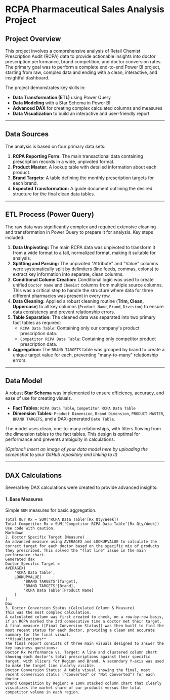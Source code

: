 # RCPA Pharmaceutical Sales Analysis Project

## Project Overview

This project involves a comprehensive analysis of Retail Chemist Prescription Audit (RCPA) data to provide actionable insights into doctor prescription performance, brand competition, and doctor conversion rates. The primary goal was to perform a complete end-to-end Power BI project, starting from raw, complex data and ending with a clean, interactive, and insightful dashboard.

The project demonstrates key skills in:
*   **Data Transformation (ETL)** using Power Query
*   **Data Modeling** with a Star Schema in Power BI
*   **Advanced DAX** for creating complex calculated columns and measures
*   **Data Visualization** to build an interactive and user-friendly report

---

## Data Sources

The analysis is based on four primary data sets:
1.  **RCPA Reporting Form:** The main transactional data containing prescription records in a wide, unpivoted format.
2.  **Product Master:** A lookup table with detailed information about each product.
3.  **Brand Targets:** A table defining the monthly prescription targets for each brand.
4.  **Expected Transformation:** A guide document outlining the desired structure for the final clean data tables.

---

## ETL Process (Power Query)

The raw data was significantly complex and required extensive cleaning and transformation in Power Query to prepare it for analysis. Key steps included:

1.  **Data Unpivoting:** The main RCPA data was unpivoted to transform it from a wide format to a tall, normalized format, making it suitable for analysis.
2.  **Splitting and Parsing:** The unpivoted "Attribute" and "Value" columns were systematically split by delimiters (line feeds, commas, colons) to extract key information into separate, clean columns.
3.  **Conditional Column Creation:** Conditional logic was used to create unified `Doctor Name` and `Chemist` columns from multiple source columns. This was a critical step to handle the structure where data for three different pharmacies was present in every row.
4.  **Data Cleaning:** Applied a robust cleaning routine (**Trim, Clean, Uppercase**) to all key columns (`Product Name`, `Brand`, `Division`) to ensure data consistency and prevent relationship errors.
5.  **Table Separation:** The cleaned data was separated into two primary fact tables as required:
    *   `RCPA Data Table`: Containing only our company's product prescription data.
    *   `Competitor RCPA Data Table`: Containing only competitor product prescription data.
6.  **Aggregation:** The `BRAND TARGETS` table was grouped by brand to create a unique target value for each, preventing "many-to-many" relationship errors.

---

## Data Model

A robust **Star Schema** was implemented to ensure efficiency, accuracy, and ease of use for creating visuals.

*   **Fact Tables:** `RCPA Data Table`, `Competitor RCPA Data Table`
*   **Dimension Tables:** `Product Dimension`, `Brand Dimension`, `PRODUCT MASTER`, `BRAND TARGETS`, and a DAX-generated `Date Table`.

The model uses clean, one-to-many relationships, with filters flowing from the dimension tables to the fact tables. This design is optimal for performance and prevents ambiguity in calculations.

*(Optional: Insert an image of your data model here by uploading the screenshot to your GitHub repository and linking to it)*
<!-- ![Data Model Diagram](Data_Model.png) -->

---

## DAX Calculations

Several key DAX calculations were created to provide advanced insights:

#### 1. Base Measures
Simple `SUM` measures for basic aggregation.
```dax
Total Our Rx = SUM('RCPA Data Table'[Rx Qty/Week])
Total Competitor Rx = SUM('Competitor RCPA Data Table'[Rx Qty/Week])
Use code with caution.
Markdown
2. Doctor Specific Target (Measure)
An advanced measure using AVERAGEX and LOOKUPVALUE to calculate the correct target for each doctor based on the specific mix of products they prescribed. This solved the "flat line" issue in the main performance chart.
Generated dax
Doctor Specific Target =
AVERAGEX(
    'RCPA Data Table',
    LOOKUPVALUE(
        'BRAND TARGETS'[Target],
        'BRAND TARGETS'[Brand],
        'RCPA Data Table'[Product Name]
    )
)
Dax
3. Doctor Conversion Status (Calculated Column & Measure)
This was the most complex calculation.
A calculated column was first created to check, on a row-by-row basis, if an RCPA marked the 3rd consecutive time a doctor met their target.
A final measure ([Final Conversion Status]) was then built to find the most recent status for each doctor, providing a clean and accurate summary for the final visual.
**Visualizations**
The final report consists of three main visuals designed to answer the key business questions:
Doctor Rx Performance vs. Target: A line and clustered column chart showing each doctor's total prescriptions against their specific target, with slicers for Region and Brand. A secondary Y-axis was used to make the target line clearly visible.
Doctor Conversion Status: A table visual showing the final, most recent conversion status ("Converted" or "Not Converted") for each doctor.
Brand Competition by Region: A 100% stacked column chart that clearly visualizes the market share of our products versus the total competitor volume in each region.
